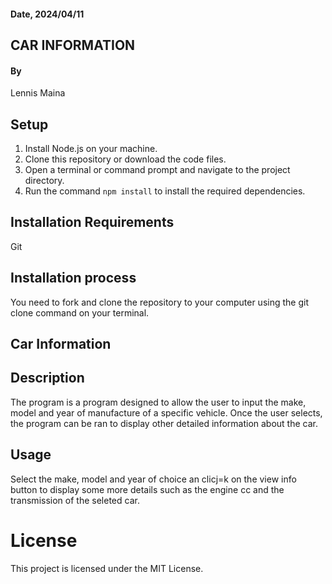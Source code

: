 #### Date, 2024/04/11

## CAR INFORMATION

#### By 
Lennis Maina

## Setup
1. Install Node.js on your machine.
2. Clone this repository or download the code files.
3. Open a terminal or command prompt and navigate to the project directory.
4. Run the command `npm install` to install the required dependencies.

## Installation Requirements
Git

## Installation process
You need to fork and clone the repository to your computer using the git clone command on your terminal.

## Car Information 

## Description
The program is a program designed to allow the user to input the make, model and year of manufacture of a specific vehicle. Once the user selects, the program can be ran to display other detailed information about the car.

## Usage
Select the make, model and year of choice an clicj=k on the view info button to display some more details such as the engine cc and the transmission of the seleted car. 

# License
This project is licensed under the MIT License.